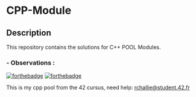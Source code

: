 # CPP-Module

## Description

This repository contains the solutions for C++ POOL Modules.

### - Observations : 

[![forthebadge](https://forthebadge.com/images/badges/made-with-c-plus-plus.svg)](https://forthebadge.com)
[![forthebadge](https://forthebadge.com/images/badges/built-with-love.svg)](https://forthebadge.com)

This is my cpp pool from the 42 cursus,
need help:
rchallie@student.42.fr
